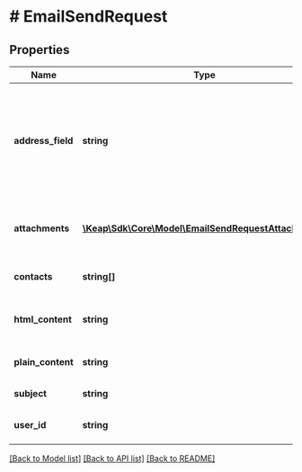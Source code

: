 # # EmailSendRequest

## Properties

Name | Type | Description | Notes
------------ | ------------- | ------------- | -------------
**address_field** | **string** | Email field of each Contact record to address the email to, such as &#39;Email&#39;, &#39;EmailAddress2&#39;, &#39;EmailAddress3&#39; or &#39;_CustomFieldName&#39;, defaulting to the contact&#39;s primary email | [optional]
**attachments** | [**\Keap\Sdk\Core\Model\EmailSendRequestAttachment[]**](EmailSendRequestAttachment.md) | Attachments to be sent with each copy of the email, maximum of 10 with size of 1MB each | [optional]
**contacts** | **string[]** | An array of Contact Ids to receive the email |
**html_content** | **string** | The HTML-formatted content of the email, encoded in Base64 | [optional]
**plain_content** | **string** | The plain-text content of the email, encoded in Base64 | [optional]
**subject** | **string** | The subject line of the email |
**user_id** | **string** | The infusionsoft user to send the email on behalf of |

[[Back to Model list]](../../README.md#models) [[Back to API list]](../../README.md#endpoints) [[Back to README]](../../README.md)
